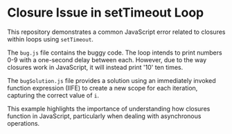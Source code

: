 # Closure Issue in setTimeout Loop

This repository demonstrates a common JavaScript error related to closures within loops using `setTimeout`.

The `bug.js` file contains the buggy code.  The loop intends to print numbers 0-9 with a one-second delay between each. However, due to the way closures work in JavaScript, it will instead print '10' ten times.

The `bugSolution.js` file provides a solution using an immediately invoked function expression (IIFE) to create a new scope for each iteration, capturing the correct value of `i`.

This example highlights the importance of understanding how closures function in JavaScript, particularly when dealing with asynchronous operations.